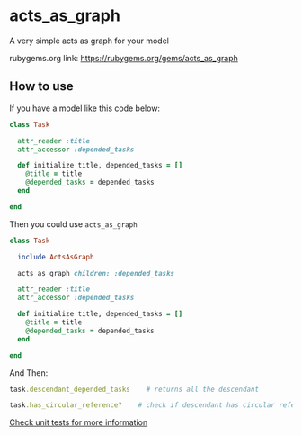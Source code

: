 # acts_as_graph

A very simple acts as graph for your model

rubygems.org link: https://rubygems.org/gems/acts_as_graph

## How to use

If you have a model like this code below:

```ruby
class Task

  attr_reader :title
  attr_accessor :depended_tasks

  def initialize title, depended_tasks = []
    @title = title
    @depended_tasks = depended_tasks
  end

end
```

Then you could use `acts_as_graph`

```ruby
class Task

  include ActsAsGraph

  acts_as_graph children: :depended_tasks

  attr_reader :title
  attr_accessor :depended_tasks

  def initialize title, depended_tasks = []
    @title = title
    @depended_tasks = depended_tasks
  end

end
```

And Then:

```ruby
task.descendant_depended_tasks    # returns all the descendant

task.has_circular_reference?    # check if descendant has circular reference
```

[Check unit tests for more information](https://github.com/flanker/acts_as_graph/blob/master/spec/acts_as_graph_spec.rb)
